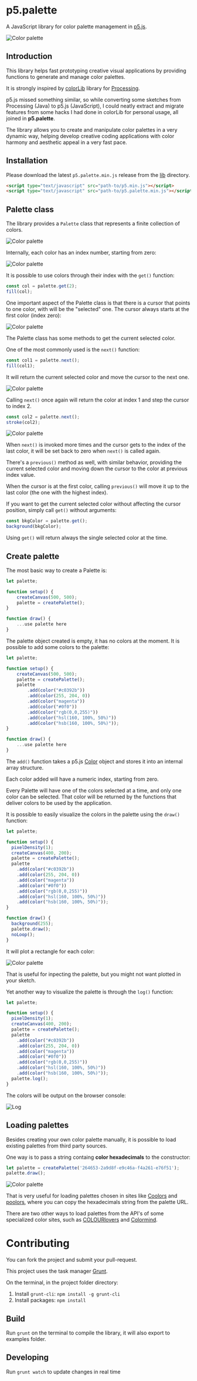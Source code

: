 # p5.palette

A JavaScript library for color palette management in [p5.js](https://p5js.org/).

![Color palette](doc/img/palette.png)

## Introduction

This library helps fast prototyping creative visual applications by providing functions to generate and manage color palettes.

It is strongly inspired by [colorLib](https://github.com/vormplus/colorLib) library for [Processing](https://processing.org/). 

p5.js missed something similar, so while converting some sketches from Processing (Java) to p5.js (JavaScript), I could neatly extract and migrate features from some hacks I had done in colorLib for personal usage, all joined in **p5.palette**.

The library allows you to create and manipulate color palettes in a very dynamic way, helping develop creative coding applications with color harmony and aesthetic appeal in a very fast pace.

## Installation

Please download the latest `p5.palette.min.js` release from the [lib](https://github.com/remistura/p5.palette/tree/main/lib) directory.

```html
<script type="text/javascript" src="path-to/p5.min.js"></script>
<script type="text/javascript" src="path-to/p5.palette.min.js"></script>
```

## Palette class

The library provides a `Palette` class that represents a finite collection of colors.

![Color palette](doc/img/palette-class.png)

Internally, each color has an index number, starting from zero:

![Color palette](doc/img/palette-class-index.png)

It is possible to use colors through their index with the `get()` function:

```javascript
const col = palette.get(2);
fill(col);
```

One important aspect of the Palette class is that there is a cursor that points to one color, with will be the "selected" one. The cursor always starts at the first color (index zero):

![Color palette](doc/img/palette-class-index-cursor.png)

The Palette class has some methods to get the current selected color.

One of the most commonly used is the `next()` function:

```javascript
const col1 = palette.next();
fill(col1);
```

It will return the current selected color and move the cursor to the next one.

![Color palette](doc/img/palette-class-index-cursor-next1.png)

Calling `next()` once again will return the color at index 1 and step the cursor to index 2.

```javascript
const col2 = palette.next();
stroke(col2);
```

![Color palette](doc/img/palette-class-index-cursor-next2.png)

When `next()` is invoked more times and the cursor gets to the index of the last color, it will be set back to zero when `next()` is called again.

There's a `previous()` method as well, with similar behavior, providing the current selected color and moving down the cursor to the color at previous index value.

When the cursor is at the first color, calling `previous()` will move it up to the last color (the one with the highest index).

If you want to get the current selected color without affecting the cursor position, simply call `get()` without arguments:

```javascript
const bkgColor = palette.get();
background(bkgColor);
```

Using `get()` will return always the single selected color at the time.

## Create palette

The most basic way to create a Palette is:

```javascript
let palette;

function setup() {
    createCanvas(500, 500);
    palette = createPalette();
}

function draw() {
    ...use palette here
}
```

The palette object created is empty, it has no colors at the moment.
It is possible to add some colors to the palette:

```javascript
let palette;

function setup() {
    createCanvas(500, 500);
    palette = createPalette();
    palette
        .add(color("#c0392b"))
        .add(color(255, 204, 0))
        .add(color("magenta"))
        .add(color("#0f0"))
        .add(color("rgb(0,0,255)"))
        .add(color("hsl(160, 100%, 50%)"))
        .add(color("hsb(160, 100%, 50%)"));  
}

function draw() {
    ...use palette here
}
```

The `add()` function takes a p5.js [Color](https://p5js.org/reference/#/p5.Color) object and stores it into an internal array structure.

Each color added will have a numeric index, starting from zero.

Every Palette will have one of the colors selected at a time, and only one color can be selected. That color will be returned by the functions that deliver colors to be used by the application.

It is possible to easily visualize the colors in the palette using the `draw()` function:

```javascript
let palette;

function setup() {
  pixelDensity(1);
  createCanvas(400, 200);
  palette = createPalette();
  palette
    .add(color("#c0392b"))
    .add(color(255, 204, 0))
    .add(color("magenta"))
    .add(color("#0f0"))
    .add(color("rgb(0,0,255)"))
    .add(color("hsl(160, 100%, 50%)"))
    .add(color("hsb(160, 100%, 50%)"));  
}

function draw() {
  background(255);
  palette.draw();
  noLoop();
}
```

It will plot a rectangle for each color:

![Color palette](doc/img/palette-add.png)

That is useful for inpecting the palette, but you might not want plotted in your sketch.

Yet another way to visualize the palette is through the `log()` function:

```javascript
let palette;

function setup() {
  pixelDensity(1);
  createCanvas(400, 200);
  palette = createPalette();
  palette
    .add(color("#c0392b"))
    .add(color(255, 204, 0))
    .add(color("magenta"))
    .add(color("#0f0"))
    .add(color("rgb(0,0,255)"))
    .add(color("hsl(160, 100%, 50%)"))
    .add(color("hsb(160, 100%, 50%)"));  
  palette.log();
}
```

The colors will be output on the browser console:

![Log](doc/img/log.png)

## Loading palettes

Besides creating your own color palette manually, it is possible to load existing palettes from third party sources.

One way is to pass a string containg **color hexadecimals** to the constructor:

```javascript
let palette = createPalette('264653-2a9d8f-e9c46a-f4a261-e76f51');
palette.draw();
```

![Color palette](doc/img/palette-hex-string.png)

That is very useful for loading palettes chosen in sites like [Coolors](https://coolors.co/) and [poolors](https://poolors.com/), where you can copy the hexadecimals string from the palette URL.

There are two other ways to load palettes from the API's of some specialized color sites, such as [COLOURlovers](http://www.colourlovers.com) and [Colormind](http://colormind.io).


# Contributing

You can fork the project and submit your pull-request.

This project uses the task manager [Grunt](https://gruntjs.com/).

On the terminal, in the project folder directory:
1. Install `grunt-cli`: ```npm install -g grunt-cli```
2. Install packages: ```npm install```

## Build

Run `grunt` on the terminal to compile the library, it will also export to examples folder.

## Developing

Run `grunt watch` to update changes in real time